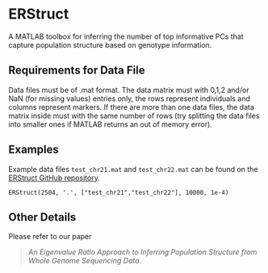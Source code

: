 # ERStruct
A MATLAB toolbox for inferring the number of top informative PCs that capture population structure based on genotype information.

## Requirements for Data File
Data files must be of .mat format. The data matrix must with 0,1,2 and/or NaN (for missing values) entries only, the rows represent individuals and columns represent markers. If there are more than one data files, the data matrix inside must with the same number of rows (try splitting the data files into smaller ones if MATLAB returns an out of memory error).

## Examples
Example data files `test_chr21.mat` and `test_chr22.mat` can be found on the [ERStruct GitHub repository](https://github.com/bglvly/ERStruct).
```
ERStruct(2504, '.', ["test_chr21","test_chr22"], 10000, 1e-4)
```

## Other Details
Please refer to our paper
> *An Eigenvalue Ratio Approach to Inferring Population Structure from Whole Genome Sequencing Data*.
